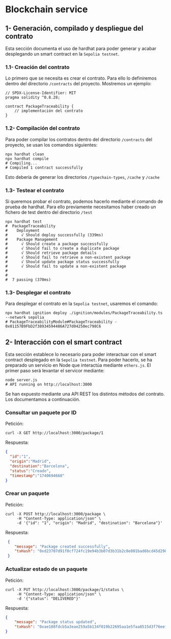 # Blockchain service

## 1- Generación, compilado y despliegue del contrato

Esta sección documenta el uso de hardhat para poder generar y acabar desplegando un smart contract en la `Sepolia testnet`.

### 1.1- Creación del contrato

Lo primero que se necesita es crear el contrato. Para ello lo definiremos dentro del directorio `/contracts` del proyecto. Mostremos un ejemplo:

```solidity
// SPDX-License-Identifier: MIT
pragma solidity ^0.8.28;

contract PackageTraceability {
    // implementación del contrato
}
```

### 1.2- Compilación del contrato

Para poder compilar los contratos dentro del directorio `/contracts` del proyecto, se usan los comandos siguientes:

```shell
npx hardhat clean 
npx hardhat compile 
# Compiling...
# Compiled 1 contract successfully
```

Esto debería de generar los directorios `/typechain-types`, `/cache` y `/cache`

### 1.3- Testear el contrato

Si queremos probar el contrato, podemos hacerlo mediante el comando de prueba de hardhat. Para ello previamente necesitamos haber creado un fichero de test dentro del directorio `/test`  

```shell
npx hardhat test
#  PackageTraceability
#    Deployment
#      √ Should deploy successfully (339ms)
#    Package Management
#      √ Should create a package successfully
#      √ Should fail to create a duplicate package
#      √ Should retrieve package details
#      √ Should fail to retrieve a non-existent package
#      √ Should update package status successfully
#      √ Should fail to update a non-existent package
#
#
#  7 passing (370ms)
```

### 1.3- Desplegar el contrato

Para desplegar el contrato en la `Sepolia testnet`, usaremos el comando:

```shell
npx hardhat ignition deploy ./ignition/modules/PackageTraceability.ts --network sepolia
# PackageTraceabilityModule#PackageTraceability - 0x01157B9FbD2f38934594486A727d04250ec798C6
```

## 2- Interacción con el smart contract

Esta sección establece lo necesario para poder interactuar con el smart contract desplegado en la `Sepolia testnet`. Para poder hacerlo, se ha preparado un servicio en Node que interactúa mediante `ethers.js`. El primer paso será levantar el servicor mediante:

```shell
node server.js
# API running on http://localhost:3000
```

Se han expuesto mediante una API REST los distintos métodos del contrato. Los documentamos a continuación.

### Consultar un paquete por ID

Petición:
```shell
curl -X GET http://localhost:3000/package/1
```

Respuesta:
```json
{
  "id":"1",
  "origin":"Madrid",
  "destination":"Barcelona",
  "status":"Creado",
  "timestamp":"1740694668"
}
```

### Crear un paquete

Petición:
```shell
curl -X POST http://localhost:3000/package \
     -H "Content-Type: application/json" \
     -d '{"id": "1", "origin": "Madrid", "destination": "Barcelona"}'
```
Respuesta:
```json
 {
    "message": "Package created successfully",
    "txHash": "0xd23707d91f8cf724fc19e94b3b07d3b31b2c8e801bad6bcd45d290de7d5dc8f6"
 }
```

### Actualizar estado de un paquete

Petición:
```shell
curl -X PUT http://localhost:3000/package/1/status \
     -H "Content-Type: application/json" \
     -d '{"status": "DELIVERED"}'
```

Respuesta:
```json
{
    "message": "Package status updated",
    "txHash": "0xae108fdcb5a3eae259a5b134f019b22695aa1e5faa8515d3f76eefea36061dc1"
}
```
